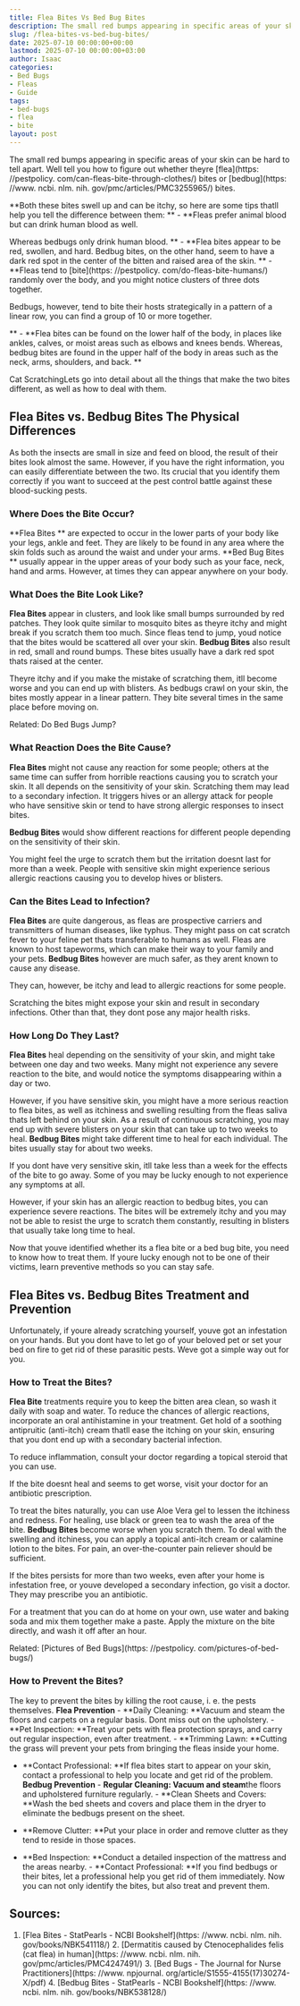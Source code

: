 ```yaml
---
title: Flea Bites Vs Bed Bug Bites
description: The small red bumps appearing in specific areas of your skin can be hard to tell apart.Well tell you how to figure out whether theyre flea bites or bedbug...
slug: /flea-bites-vs-bed-bug-bites/
date: 2025-07-10 00:00:00+00:00
lastmod: 2025-07-10 00:00:00+03:00
author: Isaac
categories:
- Bed Bugs
- Fleas
- Guide
tags:
- bed-bugs
- flea
- bite
layout: post
---
```


The small red bumps appearing in specific areas of your skin can be hard to tell apart. Well tell you how to figure out whether theyre [flea](https: //pestpolicy. com/can-fleas-bite-through-clothes/) bites or [bedbug](https: //www. ncbi. nlm. nih. gov/pmc/articles/PMC3255965/) bites.

**Both these bites swell up and can be itchy, so here are some tips thatll help you tell the difference between them: ** - **Fleas prefer animal blood but can drink human blood as well.

Whereas bedbugs only drink human blood. ** - **Flea bites appear to be red, swollen, and hard. Bedbug bites, on the other hand, seem to have a dark red spot in the center of the bitten and raised area of the skin. ** - **Fleas tend to [bite](https: //pestpolicy. com/do-fleas-bite-humans/) randomly over the body, and you might notice clusters of three dots together.

Bedbugs, however, tend to bite their hosts strategically in a pattern of a linear row, you can find a group of 10 or more together.

** - **Flea bites can be found on the lower half of the body, in places like ankles, calves, or moist areas such as elbows and knees bends. Whereas, bedbug bites are found in the upper half of the body in areas such as the neck, arms, shoulders, and back. **

Cat ScratchingLets go into detail about all the things that make the two bites different, as well as how to deal with them.

##  Flea Bites vs. Bedbug Bites  The Physical Differences

As both the insects are small in size and feed on blood, the result of their bites look almost the same. However, if you have the right information, you can easily differentiate between the two. Its crucial that you identify them correctly if you want to succeed at the pest control battle against these blood-sucking pests.

###  Where Does the Bite Occur?

**Flea Bites ** are expected to occur in the lower parts of your body like your legs, ankle and feet. They are likely to be found in any area where the skin folds such as around the waist and under your arms. **Bed Bug Bites ** usually appear in the upper areas of your body such as your face, neck, hand and arms. However, at times they can appear anywhere on your body.

###  What Does the Bite Look Like?

**Flea Bites** appear in clusters, and look like small bumps surrounded by red patches. They look quite similar to mosquito bites as theyre itchy and might break if you scratch them too much. Since fleas tend to jump, youd notice that the bites would be scattered all over your skin. **Bedbug Bites** also result in red, small and round bumps. These bites usually have a dark red spot thats raised at the center.

Theyre itchy and if you make the mistake of scratching them, itll become worse and you can end up with blisters. As bedbugs crawl on your skin, the bites mostly appear in a linear pattern. They bite several times in the same place before moving on.

Related: Do Bed Bugs Jump?

###  What Reaction Does the Bite Cause?

**Flea Bites** might not cause any reaction for some people; others at the same time can suffer from horrible reactions causing you to scratch your skin. It all depends on the sensitivity of your skin. Scratching them may lead to a secondary infection. It triggers hives or an allergy attack for people who have sensitive skin or tend to have strong allergic responses to insect bites.

**Bedbug Bites** would show different reactions for different people depending on the sensitivity of their skin.

You might feel the urge to scratch them but the irritation doesnt last for more than a week. People with sensitive skin might experience serious allergic reactions causing you to develop hives or blisters.

###  Can the Bites Lead to Infection?

**Flea Bites** are quite dangerous, as fleas are prospective carriers and transmitters of human diseases, like typhus. They might pass on cat scratch fever to your feline pet thats transferable to humans as well. Fleas are known to host tapeworms, which can make their way to your family and your pets. **Bedbug Bites** however are much safer, as they arent known to cause any disease.

They can, however, be itchy and lead to allergic reactions for some people.

Scratching the bites might expose your skin and result in secondary infections. Other than that, they dont pose any major health risks.

###  How Long Do They Last?

**Flea Bites** heal depending on the sensitivity of your skin, and might take between one day and two weeks. Many might not experience any severe reaction to the bite, and would notice the symptoms disappearing within a day or two.

However, if you have sensitive skin, you might have a more serious reaction to flea bites, as well as itchiness and swelling resulting from the fleas saliva thats left behind on your skin. As a result of continuous scratching, you may end up with severe blisters on your skin that can take up to two weeks to heal. **Bedbug Bites** might take different time to heal for each individual. The bites usually stay for about two weeks.

If you dont have very sensitive skin, itll take less than a week for the effects of the bite to go away. Some of you may be lucky enough to not experience any symptoms at all.

However, if your skin has an allergic reaction to bedbug bites, you can experience severe reactions. The bites will be extremely itchy and you may not be able to resist the urge to scratch them constantly, resulting in blisters that usually take long time to heal.

Now that youve identified whether its a flea bite or a bed bug bite, you need to know how to treat them. If youre lucky enough not to be one of their victims, learn preventive methods so you can stay safe.

##  Flea Bites vs. Bedbug Bites  Treatment and Prevention

Unfortunately, if youre already scratching yourself, youve got an infestation on your hands. But you dont have to let go of your beloved pet or set your bed on fire to get rid of these parasitic pests. Weve got a simple way out for you.

###  How to Treat the Bites?

**Flea Bite** treatments require you to keep the bitten area clean, so wash it daily with soap and water. To reduce the chances of allergic reactions, incorporate an oral antihistamine in your treatment. Get hold of a soothing antipruitic (anti-itch) cream thatll ease the itching on your skin, ensuring that you dont end up with a secondary bacterial infection.

To reduce inflammation, consult your doctor regarding a topical steroid that you can use.

If the bite doesnt heal and seems to get worse, visit your doctor for an antibiotic prescription.

To treat the bites naturally, you can use Aloe Vera gel to lessen the itchiness and redness. For healing, use black or green tea to wash the area of the bite. **Bedbug Bites** become worse when you scratch them. To deal with the swelling and itchiness, you can apply a topical anti-itch cream or calamine lotion to the bites. For pain, an over-the-counter pain reliever should be sufficient.

If the bites persists for more than two weeks, even after your home is infestation free, or youve developed a secondary infection, go visit a doctor. They may prescribe you an antibiotic.

For a treatment that you can do at home on your own, use water and baking soda and mix them together make a paste. Apply the mixture on the bite directly, and wash it off after an hour.

Related: [Pictures of Bed Bugs](https: //pestpolicy. com/pictures-of-bed-bugs/)

###  How to Prevent the Bites?

The key to prevent the bites by killing the root cause, i. e. the pests themselves. **Flea Prevention** - **Daily Cleaning: **Vacuum and steam the floors and carpets on a regular basis. Dont miss out on the upholstery. - **Pet Inspection: **Treat your pets with flea protection sprays, and carry out regular inspection, even after treatment. - **Trimming Lawn: **Cutting the grass will prevent your pets from bringing the fleas inside your home.

- **Contact Professional: **If flea bites start to appear on your skin, contact a professional to help you locate and get rid of the problem. **Bedbug Prevention** - **Regular Cleaning: Vacuum and steam**the floors and upholstered furniture regularly. - **Clean Sheets and Covers: **Wash the bed sheets and covers and place them in the dryer to eliminate the bedbugs present on the sheet.

- **Remove Clutter: **Put your place in order and remove clutter as they tend to reside in those spaces.

- **Bed Inspection: **Conduct a detailed inspection of the mattress and the areas nearby. - **Contact Professional: **If you find bedbugs or their bites, let a professional help you get rid of them immediately. Now you can not only identify the bites, but also treat and prevent them.

##  Sources:

1. [Flea Bites - StatPearls - NCBI Bookshelf](https: //www. ncbi. nlm. nih. gov/books/NBK541118/) 2. [Dermatitis caused by Ctenocephalides felis (cat flea) in human](https: //www. ncbi. nlm. nih. gov/pmc/articles/PMC4247491/) 3. [Bed Bugs - The Journal for Nurse Practitioners](https: //www. npjournal. org/article/S1555-4155(17)30274-X/pdf) 4. [Bedbug Bites - StatPearls - NCBI Bookshelf](https: //www. ncbi. nlm. nih. gov/books/NBK538128/)
